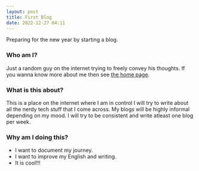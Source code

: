 ```yaml
---
layout: post
title: First Blog
date: 2022-12-27 04:11
---
```

Preparing for the new year by starting a blog.

### Who am I?
Just a random guy on the internet trying to freely convey his thoughts.
If you wanna know more about me then see [the home page](/).

### What is this about?
This is a place on the internet where I am in control 
I will try to write about all the nerdy tech stuff that I come across.
My blogs will be highly informal depending on my mood.
I will try to be consistent and write atleast one blog per week.


### Why am I doing this?
- I want to document my journey.
- I want to improve my English and writing.
- It is cool!!!





